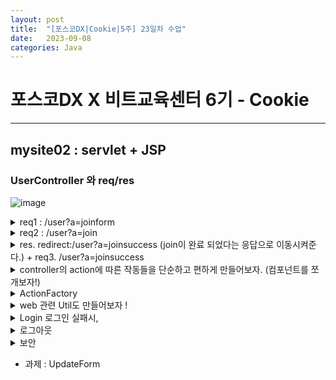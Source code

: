 ```yaml
---
layout: post
title:  "[포스코DX|Cookie|5주] 23일차 수업"
date:   2023-09-08
categories: Java
---
```


# 포스코DX X 비트교육센터 6기 - Cookie

---

## mysite02 : servlet + JSP

### UserController 와 req/res

![image](https://github.com/talkingOrange/talkingOrange.github.io/assets/88815795/9084b7b1-fb38-420d-92cc-90b3b16e013e)


<details>
  <summary>req1 : /user?a=joinform</summary>

 
- 네비게이션의 메뉴에서 버튼 클릭시, joinform으로 넘어감.

![image](https://github.com/talkingOrange/talkingOrange.github.io/assets/88815795/af474fb1-4030-4d23-9eaf-0ca79f409b42)

</details>














<details>
  <summary> req2 : /user?a=join</summary>

 
- 회원가입 페이지에서 정보를 입력하고, 확인을 눌렀을 때의 경로로

```java
<form id="join-form" name="joinForm" method="post" action="<%=request.getContextPath()%>/user">
<input type="hidden" name="a" value="join"> <label
						class="block-label" for="name">이름</label> <input id="name"
						name="name" type="text" value=""> <label
						class="block-label" for="email">이메일</label> <input id="email"
						name="email" type="text" value=""> <input type="button"
						value="id 중복체크"> <label class="block-label">패스워드</label> <input
						name="password" type="password" value="">

					<fieldset>
						<legend>성별</legend>
						<label>여</label> <input type="radio" name="gender" value="female"
							checked="checked"> <label>남</label> <input type="radio"
							name="gender" value="male">
					</fieldset>

					<fieldset>
						<legend>약관동의</legend>
						<input id="agree-prov" type="checkbox" name="agreeProv" value="y">
						<label>서비스 약관에 동의합니다.</label>
					</fieldset>

					<input type="submit" value="가입하기">

				</form>
```



- userController에

```java
if("joinform".equals(action)) {
			request.getRequestDispatcher("/WEB-INF/views/user/joinform.jsp").forward(request, response);
		} else if("join".equals(action)) {
			String name = request.getParameter("name");
			String email = request.getParameter("email");
			String password = request.getParameter("password");
			String gender = request.getParameter("gender");
			
			//데이터 전달의 확인
			//System.out.println(name + " : " + email + " : " + password  + " : " + gender);
		
			
		}
```



- db에 user Table 추가



```sql
create table user(
 no int not null auto_increment,
 name varchar(45) not null,
 email varchar(200) not null,
 password varchar(64) not null,
 gender enum('female', 'male') not null,
 join_date date not null,
 
 primary key(no)
 );
 
```



- userVo 만들기.

- userController에 추가

```java
UserVo userVo = new UserVo();
			userVo.setName(name);
			userVo.setEmail(email);
			userVo.setPassword(password);
			userVo.setGender(gender);
			
			new UserDao().insert(userVo);
```


- userDao의 insert를 추가하기


```java
public void insert(UserVo vo) {
		Connection conn = null;
		PreparedStatement pstmt = null;
		
		try {
			conn = getConnection();
			
			String sql = "insert into user values(null, ?,?, password(?), ?, current_date())";
			pstmt = conn.prepareStatement(sql);
			
			pstmt.setString(1, vo.getName());
			pstmt.setString(2, vo.getEmail());
			pstmt.setString(3, vo.getPassword());
			pstmt.setString(4, vo.getGender());
			pstmt.setString(5, vo.getJoinDate());
			
			pstmt.executeQuery();
			
		} catch (SQLException e) {
			System.out.println("error:" + e);
		} finally {
			try {
				if(pstmt != null) {
					pstmt.close();
				}
				if(conn != null) {
					conn.close();
				}
			} catch (SQLException e) {
				e.printStackTrace();
			}
		}
	}

```

</details>













<details>
  <summary>res. redirect:/user?a=joinsuccess (join이 완료 되었다는 응답으로 이동시켜준다.) + req3. /user?a=joinsuccess</summary>

 

ex. LOgin 후 메인페이지

ex. join(회원가입) 후 가입 성공 축하 페이지

> userController에서 리다이렉트 추가해주기


```java
// 앞 부분 생략
	UserVo userVo = new UserVo();
			userVo.setName(name);
			userVo.setEmail(email);
			userVo.setPassword(password);
			userVo.setGender(gender);
			
			new UserDao().insert(userVo);
			
			response.sendRedirect(request.getContextPath() + "/user?a=joinsuccess");
		}else if("joinsuccess".equals(action)) {
			request.getRequestDispatcher("/WEB-INF/views/user/joinsuccess.jsp").forward(request, response);
		}

```



> joinsuccess.html -> jsp파일로



```java
<%@ page language="java" contentType="text/html; charset=UTF-8"
	pageEncoding="UTF-8"%>
<!DOCTYPE html>
<html>
<head>
<title>mysite</title>
<meta http-equiv="content-type" content="text/html; charset=utf-8">
<link href="<%=request.getContextPath()%>/assets/css/user.css" rel="stylesheet" type="text/css">
</head>
<body>
	<div id="container">
		<jsp:include page="/WEB-INF/views/includes/header.jsp" />
		<div id="content">
			<div id="user">
				<p class="jr-success">
					회원가입을 축하합니다.
					<br><br>
					<a href="<%=request.getContextPath()%>/user?a=loginform">로그인하기</a>
				</p>				
			</div>
		</div>
		<jsp:include page="/WEB-INF/views/includes/navigation.jsp" />
		<jsp:include page="/WEB-INF/views/includes/footer.jsp" />
	</div>
</body>
</html>
```



</details>














<details>
  <summary>controller의 action에 따른 작동들을 단순하고 편하게 만들어보자. (컴포넌트를 쪼개보자!) </summary>

- 간단히 하고자 하는 것. (추상화, 객체지향으로 분리 시킬 것이다.)

```java
//			String name = request.getParameter("name");
//			String email = request.getParameter("email");
//			String password = request.getParameter("password");
//			String gender = request.getParameter("gender");
//			
//			//데이터 전달의 확인
//			//System.out.println(name + " : " + email + " : " + password  + " : " + gender);
//		
//			UserVo userVo = new UserVo();
//			userVo.setName(name);
//			userVo.setEmail(email);
//			userVo.setPassword(password);
//			userVo.setGender(gender);
//			
//			new UserDao().insert(userVo);
```


- web/mvc 패키지 추가하기. 

![image](https://github.com/talkingOrange/talkingOrange.github.io/assets/88815795/a1ddfd20-adc6-478d-8ea3-127905b1bd9d)

![image](https://github.com/talkingOrange/talkingOrange.github.io/assets/88815795/5c756a49-c5b0-4333-9f23-b6e3a10b5db0)

앞으로, guestbook이 추가되면, guestbook 패키지를 추가하고, indexActon, AddAction, DeleteFormAction, DeleteAction이 추가 될 것이다.

 ![image](https://github.com/talkingOrange/talkingOrange.github.io/assets/88815795/af3f73c2-de6b-4a7b-bee3-e59713fc49a8)


- 패키지와 class를 추가하기

![image](https://github.com/talkingOrange/talkingOrange.github.io/assets/88815795/4bd8af06-d516-4eb0-b1c5-17274d854e44)


- userController에서 이렇게 바꾼다.


```java
package com.poscodx.mysite.controller;

import java.io.IOException;
import javax.servlet.ServletException;
import javax.servlet.http.HttpServlet;
import javax.servlet.http.HttpServletRequest;
import javax.servlet.http.HttpServletResponse;

import org.apache.catalina.ant.jmx.JMXAccessorQueryTask;

import com.poscodx.mysite.dao.UserDao;
import com.poscodx.mysite.vo.UserVo;
import com.poscodx.web.mvc.Action;
import com.poscodx.web.mvc.user.JoinAction;
import com.poscodx.web.mvc.user.JoinFormAction;
import com.poscodx.web.mvc.user.JoinSuccessAction;

public class UserController extends HttpServlet {
	private static final long serialVersionUID = 1L;

	protected void doGet(HttpServletRequest request, HttpServletResponse response)
			throws ServletException, IOException {
		request.setCharacterEncoding("utf-8");

		String actionName = request.getParameter("a");
		Action action = null;

		if ("joinform".equals(actionName)) {
			action = new JoinFormAction();
		} else if ("join".equals(actionName)) {
			action = new JoinAction();

		} else if ("joinsuccess".equals(actionName)) {
			action = new JoinSuccessAction();
		}
		
		if(action==null) {
			//뭔갈 누른게 아니고, url을 사용자가 치고 들어온 경우.
			response.sendRedirect(request.getContextPath());
			//return 까먹지 말기.
			return;
		}
		action.execute(request, response);
	}

	protected void doPost(HttpServletRequest request, HttpServletResponse response)
			throws ServletException, IOException {
		doGet(request, response);
	}

}

```


- Action.java



```java
package com.poscodx.web.mvc;

import java.io.IOException;

import javax.servlet.ServletException;
import javax.servlet.http.HttpServletRequest;
import javax.servlet.http.HttpServletResponse;

public interface Action {
	public void execute(HttpServletRequest request, HttpServletResponse response) throws IOException, ServletException;
}

```

- jsp로 이동시켜주는 애들도 분리

```java
package com.poscodx.web.mvc.user;

import java.io.IOException;

import javax.servlet.ServletException;
import javax.servlet.http.HttpServletRequest;
import javax.servlet.http.HttpServletResponse;

import com.poscodx.web.mvc.Action;

public class JoinFormAction implements Action {

	@Override
	public void execute(HttpServletRequest request, HttpServletResponse response) throws IOException, ServletException {
		request.getRequestDispatcher("/WEB-INF/views/user/joinform.jsp").forward(request, response);
		
	}

}

```




```java
package com.poscodx.web.mvc.user;

import java.io.IOException;

import javax.servlet.ServletException;
import javax.servlet.http.HttpServletRequest;
import javax.servlet.http.HttpServletResponse;

import com.poscodx.web.mvc.Action;

public class JoinSuccessAction implements Action {

	@Override
	public void execute(HttpServletRequest request, HttpServletResponse response) throws IOException, ServletException {
		request.getRequestDispatcher("/WEB-INF/views/user/joinsuccess.jsp").forward(request, response);

	}

}

```


- joinAction.jsp - join실행시 작동되는 문들도 뽀개기!!!



```java
package com.poscodx.web.mvc.user;

import java.io.IOException;

import javax.servlet.ServletException;
import javax.servlet.http.HttpServletRequest;
import javax.servlet.http.HttpServletResponse;

import com.poscodx.mysite.dao.UserDao;
import com.poscodx.mysite.vo.UserVo;
import com.poscodx.web.mvc.Action;

public class JoinAction implements Action {

	@Override
	public void execute(HttpServletRequest request, HttpServletResponse response) throws IOException, ServletException {
		String name = request.getParameter("name");
		String email = request.getParameter("email");
		String password = request.getParameter("password");
		String gender = request.getParameter("gender");

		//데이터 전달의 확인
		//System.out.println(name + " : " + email + " : " + password  + " : " + gender);

		UserVo userVo = new UserVo();
		userVo.setName(name);
		userVo.setEmail(email);
		userVo.setPassword(password);
		userVo.setGender(gender);

		new UserDao().insert(userVo);

		response.sendRedirect(request.getContextPath() + "/user?a=joinsuccess");
	}

}

```

 
</details>


<details>
  <summary>ActionFactory</summary>


![image](https://github.com/talkingOrange/talkingOrange.github.io/assets/88815795/b4806162-d589-4bd9-8631-27364f9fb5f9)



- mainController도 이제 이쁘게 만들기

```java
package com.poscodx.mysite.controller;

import java.io.IOException;
import javax.servlet.ServletException;
import javax.servlet.http.HttpServlet;
import javax.servlet.http.HttpServletRequest;
import javax.servlet.http.HttpServletResponse;

import com.poscodx.mysite.web.mvc.main.MainActionFactory;
import com.poscodx.web.mvc.Action;
import com.poscodx.web.mvc.user.UserActionFactory;

public class MainController extends HttpServlet {
	private static final long serialVersionUID = 1L;

	protected void doGet(HttpServletRequest request, HttpServletResponse response) throws ServletException, IOException {
		request.setCharacterEncoding("utf-8");

		String actionName = request.getParameter("a");
		Action action = new MainActionFactory().getAction(actionName);
		action.execute(request, response);
	}

	protected void doPost(HttpServletRequest request, HttpServletResponse response) throws ServletException, IOException {
		doGet(request, response);
	}

}


```



- mainActionFactory

```java
package com.poscodx.mysite.web.mvc.main;

import com.poscodx.web.mvc.Action;
import com.poscodx.web.mvc.ActionFactory;

public class MainActionFactory implements ActionFactory {

	@Override
	public Action getAction(String actionName) {
		return new MainAction();
	}

}

```

- mainAction

```java
package com.poscodx.mysite.web.mvc.main;

import java.io.IOException;

import javax.servlet.ServletException;
import javax.servlet.http.HttpServletRequest;
import javax.servlet.http.HttpServletResponse;

import com.poscodx.web.mvc.Action;

public class MainAction implements Action {
	@Override
	public void execute(HttpServletRequest request, HttpServletResponse response) throws IOException, ServletException {
		request
		.getRequestDispatcher("/WEB-INF/views/main/index.jsp")
		.forward(request, response);
	}

}

```

- 이제는 서블릿 작업을 하는 것이 아니라, 각각의 핸들러들을 이용하여 수정하면 된다. (리팩토링 작업으로 수정이 간단해짐.)
 
</details>



<details>
  <summary>web 관련 Util도 만들어보자 !</summary>

 
![image](https://github.com/talkingOrange/talkingOrange.github.io/assets/88815795/c201ca7c-1c88-4714-988b-f2e87e852195)

- 하는 이유 경로(path)를 찾을 때, 귀찮은 것들을 빼고 싶어!! (ex. 앞에 반복되는 경로들, .jsp 표시)
	+ 경로 path임!!!!!  이때는 url이 아니다!!!!!!!

- UserController.jsp

```java
package com.poscodx.mysite.controller;

import java.io.IOException;
import javax.servlet.ServletException;
import javax.servlet.http.HttpServlet;
import javax.servlet.http.HttpServletRequest;
import javax.servlet.http.HttpServletResponse;

import com.poscodx.web.mvc.Action;
import com.poscodx.web.mvc.user.UserActionFactory;

public class UserController extends HttpServlet {
	private static final long serialVersionUID = 1L;

	protected void doGet(HttpServletRequest request, HttpServletResponse response)
			throws ServletException, IOException {
		request.setCharacterEncoding("utf-8");

		String actionName = request.getParameter("a");
		Action action = new UserActionFactory().getAction(actionName);
		action.execute(request, response);
	}

	protected void doPost(HttpServletRequest request, HttpServletResponse response)
			throws ServletException, IOException {
		doGet(request, response);
	}

}


```

- joinformAction에서

```java
package com.poscodx.web.mvc.user;

import java.io.IOException;

import javax.servlet.ServletException;
import javax.servlet.http.HttpServletRequest;
import javax.servlet.http.HttpServletResponse;

import com.poscodx.web.mvc.Action;
import com.poscodx.web.mvc.utils.WebUtil;

public class JoinFormAction implements Action {

	@Override
	public void execute(HttpServletRequest request, HttpServletResponse response) throws IOException, ServletException {
		request.getRequestDispatcher("/WEB-INF/views/user/joinform.jsp").forward(request, response);
		
		WebUtil.forward("user/joinform", request, response);
	}

}

```


- WebUtil.java

```java
package com.poscodx.web.mvc.utils;

import java.io.IOException;

import javax.servlet.ServletException;
import javax.servlet.http.HttpServletRequest;
import javax.servlet.http.HttpServletResponse;

public class WebUtil {

	public static void forward(String path, HttpServletRequest request, HttpServletResponse response) throws ServletException, IOException {
		request.getRequestDispatcher("/WEB-INF/views/" + path + ".jsp").forward(request, response);

	}

}

```

- joinSuccess.java도 같이 바꿔줄 수 있다!

</details>




<details>
  <summary>Login 로그인 실패시, </summary>

- LoginAction

```java
package com.poscodx.web.mvc.user;

import java.io.IOException;

import javax.servlet.ServletException;
import javax.servlet.http.HttpServletRequest;
import javax.servlet.http.HttpServletResponse;

import com.poscodx.mysite.dao.UserDao;
import com.poscodx.mysite.vo.UserVo;
import com.poscodx.web.mvc.Action;
import com.poscodx.web.utils.WebUtil;

public class LoginAction implements Action {

	@Override
	public void execute(HttpServletRequest request, HttpServletResponse response) throws IOException, ServletException {
		String email = request.getParameter("email");
		String password = request.getParameter("password");
		
		UserVo userVo = new UserDao().findByEmailAndPassword(email, password);
		
		//잘못된 비번이 들어오면, userVo = null
		//로그인 실패
		if(userVo == null) {
			//로그인 실패했을 때, loginform에 던져줄 값.
			request.setAttribute("email", email);
			WebUtil.forward("user/loginform", request, response);
			return;
		}
		
		//로그인 성공
		System.out.println(userVo);
	}

}


- loginform.jsp

```
	name="email" type="text" value="<%=email == null ? "" : email %>"> <label
						class="block-label">패스워드</label> <input name="password"
						type="password" value="">
					<% if(email != null) { %>
					<p>로그인이 실패 했습니다.</p>
					<% } %>
```


 
</details>



<details>
  <summary>set-cookie </summary>

- 로그인 성공을 위한 cookie 학습습

req와 res 사이에, 소통이 끝나면 연결이 끊어진다.
 그럼 로그인 후에 로그인 정보는 어떻게 계속 저장하고 있는가?

  클라이언트에서 저장한다.

  그래서 response일 때, set-cookie를 통해서 클라이언트에서 저장한다.

  메모리에 저장하면, 웹 끄고 키면 사라짐.

  disk에 저장하면 조금 더 오래 남음. 도메인 path랑 같이 보내진걸 기록함. 

  - 쿠키 : 백엔드가 클라이언트에 남기는 것. (Disk)

    + 키워드 광고 : 검색한 것을 내 disk에 남기고, 구글이 그 쿠키를 보고 관련 광고를 보냄. 내 disk 정보를 구글이, 페이스북이, 등등 다른 곳에서 모두 사용 가능함. 


> 실습

- 실습 파일 위치 : servlet-practices > servlets 
- 
![image](https://github.com/talkingOrange/talkingOrange.github.io/assets/88815795/4c173029-515a-4146-b93c-9ec8330dc546)

```java
package servlets;

import java.io.IOException;
import java.io.PrintWriter;

import javax.servlet.ServletException;
import javax.servlet.http.Cookie;
import javax.servlet.http.HttpServlet;
import javax.servlet.http.HttpServletRequest;
import javax.servlet.http.HttpServletResponse;

public class CookieServlet extends HttpServlet {
	private static final long serialVersionUID = 1L;

	protected void doGet(HttpServletRequest request, HttpServletResponse response) throws ServletException, IOException {
		int visitCount =0;
		
		//쿠키 읽기 
		Cookie[] cookies = request.getCookies();
		if(cookies != null && cookies.length>0) {
			for(Cookie cookie : cookies) {
				if("visit-count".equals(cookie.getName())) {
					visitCount =Integer.parseInt( cookie.getValue());
				}
			}
		}
		visitCount++;
		
		//쿠키 쓰기 (굽기)
		Cookie cookie = new Cookie("visit-count", String.valueOf(visitCount));
	
		cookie.setPath(request.getContextPath());
		cookie.setMaxAge(24 * 60 * 60); // 1day
		
		response.addCookie(cookie);
		
		// 화면 출력 
		response.setContentType("text/html; charset=utf-8");
		PrintWriter pw = response.getWriter();
		pw.print("<h1> 방문횟수:" + visitCount + "</h1>");
		
	}

	protected void doPost(HttpServletRequest request, HttpServletResponse response) throws ServletException, IOException {
		doGet(request, response);
	}

}

```

 ![image](https://github.com/talkingOrange/talkingOrange.github.io/assets/88815795/f37c07f5-09c5-46f4-a6d8-701a68b988cd)

> 쿠키를 잘 보기 위해 확장프로그램 사용하기

![image](https://github.com/talkingOrange/talkingOrange.github.io/assets/88815795/c0601518-00ef-4317-9316-1dcc53c9f53c)

![image](https://github.com/talkingOrange/talkingOrange.github.io/assets/88815795/1e281e7a-0538-4de0-9ea2-a21dcf60cc88)

 - JSession을 로그인에 사용하는 법, 

![image](https://github.com/talkingOrange/talkingOrange.github.io/assets/88815795/5028f038-e187-43ef-b08d-cff945bba57c)

- LoginAction.java

```java

		//로그인 성공
		HttpSession session = request.getSession(true);
		session.setAttribute("authUser", userVo);
		
		// redirect
		response.sendRedirect(request.getContextPath());
```

코드 설명

```console

HttpSession session = request.getSession(true);

request 객체로부터 현재의 HTTP 세션을 가져옵니다. 만약 세션이 존재하지 않는다면, true를 전달하여 새로운 세션을 생성합니다. (절대로 null이 되지않음)
세션은 클라이언트와 서버 간의 상태를 유지하는 데 사용됩니다.
예를 들어, 사용자가 로그인한 상태를 유지하거나 장바구니 정보를 저장하는 데 사용될 수 있습니다.

session.setAttribute("authUser", userVo);

session 객체를 사용하여 세션에 속성(attribute)을 설정합니다.
 이 코드에서는 "authUser"라는 이름으로 사용자 정보를 저장하고 있습니다.
userVo는 사용자 정보를 담고 있는 객체일 것으로 예상됩니다.
이렇게 세션에 사용자 정보를 저장하면, 해당 사용자의 세션 동안 이 정보를 계속해서 사용할 수 있습니다.
주로 사용자 인증 및 로그인 상태를 관리하는 데에 사용됩니다.
즉, 이 코드는 현재 사용자의 인증된 정보를 세션에 저장하는 것으로,
이후 웹 애플리케이션에서 해당 정보를 사용하여 사용자를 인식하고 관련된 작업을 수행할 수 있도록 합니다.
```

</details>



<details>
  <summary> 로그아웃 </summary>

- UserActionFactory

```java
	} else if ("login".equals(actionName)) {
			action = new LoginAction();
		}else if ("logout".equals(actionName)) {
			action = new LogoutAction();
		
```


- LogoutAction

```java
package com.poscodx.web.mvc.user;

import java.io.IOException;

import javax.servlet.ServletException;
import javax.servlet.http.HttpServletRequest;
import javax.servlet.http.HttpServletResponse;
import javax.servlet.http.HttpSession;

import com.poscodx.web.mvc.Action;

public class LogoutAction implements Action {

	@Override
	public void execute(HttpServletRequest request, HttpServletResponse response) throws IOException, ServletException {
		 HttpSession session = request.getSession();
		 session.removeAttribute("authUser");
		 
		 session.invalidate();
		 
		 response.sendRedirect(request.getContextPath());
	}

}

```


- header에서 로그인 되면, session값을 토대로 어딜 가든지 기능이 적용되도록함.

```java
<%@page import="com.poscodx.mysite.vo.UserVo"%>
<%@ page language="java" contentType="text/html; charset=UTF-8" pageEncoding="UTF-8"%>
<%
	UserVo authUser = (UserVo)session.getAttribute("authUser");
%>
		<div id="header">
			<h1>MySite</h1>
			<ul>
				<% if(authUser == null) { %>
					<li><a href="<%=request.getContextPath() %>/user?a=loginform">로그인</a><li>
					<li><a href="<%=request.getContextPath() %>/user?a=joinform">회원가입</a><li>
				<% } else { %>
					<li><a href="<%=request.getContextPath() %>/user?a=updateform">회원정보수정</a><li>
					<li><a href="<%=request.getContextPath() %>/user?a=logout">로그아웃</a><li>
					<li><%=authUser.getName() %>님 안녕하세요 ^^;</li>
				<% } %>
			</ul>
		</div>
```

</details>


<details>
  <summary> 보안 </summary>

application을 우리는 집중적으로 다루면 된다.

우리가 인증 못받은 사용자가 접근 제어하도록 하면 된다. (로그인을 한 사용자인지 확인한다.) 

- UpdateformAction

```java
package com.poscodx.web.mvc.user;

import java.io.IOException;

import javax.servlet.ServletException;
import javax.servlet.http.HttpServletRequest;
import javax.servlet.http.HttpServletResponse;
import javax.servlet.http.HttpSession;

import com.poscodx.mysite.vo.UserVo;
import com.poscodx.web.mvc.Action;
import com.poscodx.web.utils.WebUtil;

public class UpdateformAction implements Action {

	@Override
	public void execute(HttpServletRequest request, HttpServletResponse response) throws IOException, ServletException {
		//Access Control(접근 제어)
		HttpSession session = request.getSession();
		UserVo authUser = (UserVo)session.getAttribute("authUser");
		
		if(authUser == null) {
			response.sendRedirect(request.getContextPath() + "/user?a=loginform");
			return;
		}
		
		///////////////////////////////////////////////////////
		
	   WebUtil.forward("user/updateform", request, response);
	}

}

```
 
</details>



 * 과제 : UpdateForm
